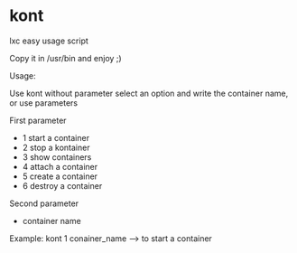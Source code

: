 # kont
lxc easy usage script

Copy it in /usr/bin and enjoy ;)

Usage:

Use kont without parameter select an option and write the container name, or use parameters

First parameter
  - 1 start a container
  - 2 stop a kontainer
  - 3 show containers
  - 4 attach a container
  - 5 create a container
  - 6 destroy a container
  
Second parameter
  - container name
  
Example: kont 1 conainer_name --> to start a container
